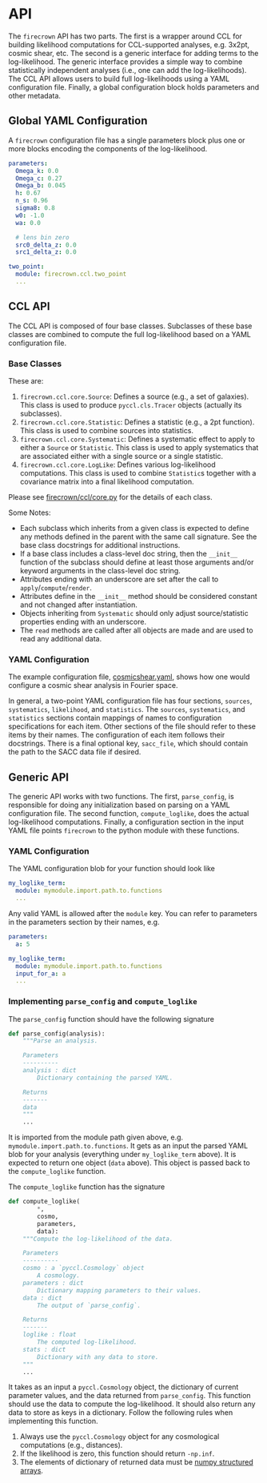 # API

The `firecrown` API has two parts. The first is a wrapper around CCL for building
likelihood computations for CCL-supported analyses, e.g. 3x2pt, cosmic shear,
etc. The second is a generic interface for adding terms to the log-likelihood.
The generic interface provides a simple way to combine statistically
independent analyses (i.e., one can add the log-likelihoods). The CCL API
allows users to build full log-likelihoods using a YAML configuration file.
Finally, a global configuration block holds parameters and other metadata.

## Global YAML Configuration

A `firecrown` configuration file has a single parameters block plus one or more
blocks encoding the components of the log-likelihood.

```YAML
parameters:
  Omega_k: 0.0
  Omega_c: 0.27
  Omega_b: 0.045
  h: 0.67
  n_s: 0.96
  sigma8: 0.8
  w0: -1.0
  wa: 0.0

  # lens bin zero
  src0_delta_z: 0.0
  src1_delta_z: 0.0

two_point:
  module: firecrown.ccl.two_point
  ...
```

## CCL API

The CCL API is composed of four base classes. Subclasses of these base classes
are combined to compute the full log-likelihood based on a YAML configuration
file.

### Base Classes

These are:

1. `firecrown.ccl.core.Source`: Defines a source (e.g., a set of galaxies).
  This class is used to produce `pyccl.cls.Tracer` objects (actually its
  subclasses).
2. `firecrown.ccl.core.Statistic`: Defines a statistic (e.g., a 2pt function).
  This class is used to combine sources into statistics.
3. `firecrown.ccl.core.Systematic`: Defines a systematic effect to apply to
  either a `Source` or `Statistic`. This class is used to apply systematics
  that are associated either with a single source or a single statistic.
4. `firecrown.ccl.core.LogLike`: Defines various log-likelihood computations.
  This class is used to combine `Statistic`s together with a covariance matrix
  into a final likelihood computation.

Please see [firecrown/ccl/core.py](firecrown/ccl/core.py) for the details of
each class.

Some Notes:

 - Each subclass which inherits from a given class is expected to define any
   methods defined in the parent with the same call signature. See the base
   class docstrings for additional instructions.
 - If a base class includes a class-level doc string, then
   the `__init__` function of the subclass should define at least those
   arguments and/or keyword arguments in the class-level doc string.
 - Attributes ending with an underscore are set after the call to
   `apply`/`compute`/`render`.
 - Attributes define in the `__init__` method should be considered constant
   and not changed after instantiation.
 - Objects inheriting from `Systematic` should only adjust source/statistic
   properties ending with an underscore.
 - The `read` methods are called after all objects are made and are used to
   read any additional data.   

### YAML Configuration

The example configuration file, [cosmicshear.yaml](examples/cosmicshear.yaml),
shows how one would configure a cosmic shear analysis in Fourier space.

In general, a two-point YAML configuration file has four sections, `sources`,
`systematics`, `likelihood`, and `statistics`. The `sources`, `systematics`,
and `statistics` sections contain mappings of names to configuration
specifications for each item. Other sections of the file should refer to
these items by their names. The configuration of each item follows their
docstrings. There is a final optional key, `sacc_file`, which should contain
the path to the SACC data file if desired.

## Generic API

The generic API works with two functions. The first, `parse_config`, is
responsible for doing any initialization based on parsing on a YAML
configuration file. The second function, `compute_loglike`, does the actual
log-likelihood computations. Finally, a configuration section in the input
YAML file points `firecrown` to the python module with these functions.

### YAML Configuration

The YAML configuration blob for your function should look like

```YAML
my_loglike_term:
  module: mymodule.import.path.to.functions
  ...
```

Any valid YAML is allowed after the `module` key. You can refer to parameters
in the parameters section by their names, e.g.

```YAML
parameters:
  a: 5

my_loglike_term:
  module: mymodule.import.path.to.functions
  input_for_a: a
  ...
```

### Implementing `parse_config` and `compute_loglike`

The `parse_config` function should have the following signature

```python
def parse_config(analysis):
    """Parse an analysis.

    Parameters
    ----------
    analysis : dict
        Dictionary containing the parsed YAML.

    Returns
    -------
    data
    """
    ...
```

It is imported from the module path given above, e.g.
`mymodule.import.path.to.functions`. It gets as an input the parsed YAML blob
for your analysis (everything under `my_loglike_term` above). It is expected
to return one object (`data` above). This object is passed back to the
`compute_loglike` function.

The `compute_loglike` function has the signature

```python
def compute_loglike(
        *,
        cosmo,
        parameters,
        data):
    """Compute the log-likelihood of the data.

    Parameters
    ----------
    cosmo : a `pyccl.Cosmology` object
        A cosmology.
    parameters : dict
        Dictionary mapping parameters to their values.
    data : dict
        The output of `parse_config`.

    Returns
    -------
    loglike : float
        The computed log-likelihood.
    stats : dict
        Dictionary with any data to store.
    """
    ...
```

It takes as an input a `pyccl.Cosmology` object, the dictionary of current
parameter values, and the data returned from `parse_config`. This function
should use the data to compute the log-likelihood. It should
also return any data to store as keys in a dictionary. Follow the following rules
when implementing this function.

1. Always use the `pyccl.Cosmology` object for any cosmological computations (e.g., distances).
2. If the likelihood is zero, this function should return `-np.inf`.
3. The elements of dictionary of returned data must be [numpy structured arrays](https://docs.scipy.org/doc/numpy/user/basics.rec.html#module-numpy.doc.structured_arrays).

